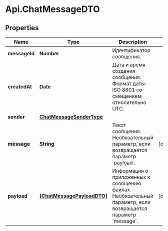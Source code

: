 # Api.ChatMessageDTO

## Properties

Name | Type | Description | Notes
------------ | ------------- | ------------- | -------------
**messageId** | **Number** | Идентификатор сообщения. | 
**createdAt** | **Date** | Дата и время создания сообщения.  Формат даты: ISO 8601 со смещением относительно UTC.  | 
**sender** | [**ChatMessageSenderType**](ChatMessageSenderType.md) |  | 
**message** | **String** | Текст сообщения.  Необязательный параметр, если возвращается параметр &#x60;payload&#x60;.  | [optional] 
**payload** | [**[ChatMessagePayloadDTO]**](ChatMessagePayloadDTO.md) | Информация о приложенных к сообщению файлах.  Необязательный параметр, если возвращается параметр &#x60;message&#x60;.  | [optional] 


